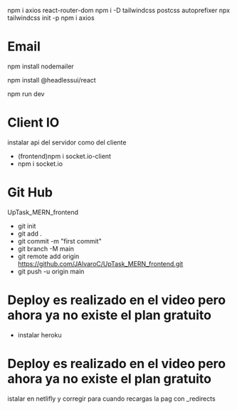 npm i axios react-router-dom
npm i -D tailwindcss postcss autoprefixer
npx tailwindcss init -p
npm i axios
# Email
npm install nodemailer

npm install @headlessui/react

npm run dev
# Client IO
instalar api del servidor como del cliente
+ (frontend)npm i socket.io-client 
+ npm i socket.io
<!-- NOTE: tener cuidado con la ruta localhost:3000/ -->
# Git Hub
UpTask_MERN_frontend
+ git init
+ git add .
+ git commit -m "first commit"
+ git branch -M main
+ git remote add origin https://github.com/JAlvaroC/UpTask_MERN_frontend.git
+ git push -u origin main

# Deploy <Heroku> es realizado en el video pero ahora ya no existe el plan gratuito
+ instalar heroku 
# Deploy <Heroku> es realizado en el video pero ahora ya no existe el plan gratuito
istalar en netlifly y corregir para cuando recargas la pag
 con _redirects
 